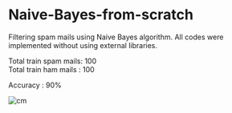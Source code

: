 # Naive-Bayes-from-scratch
Filtering spam mails using Naive Bayes algorithm.
All codes were implemented without using external libraries.

Total train spam mails: 100  
Total train ham mails : 100  

Accuracy : 90%  

![cm](https://user-images.githubusercontent.com/63924704/141687811-daf774c2-0c72-44b7-b1df-627e7dcdc53d.png)
